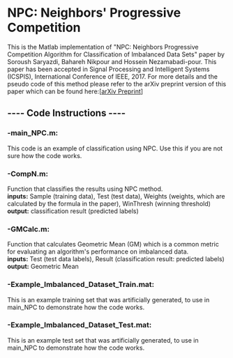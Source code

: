 # NPC: Neighbors' Progressive Competition

This is the Matlab implementation of "NPC: Neighbors Progressive Competition Algorithm for Classification of Imbalanced Data Sets" paper by Soroush Saryazdi, Bahareh Nikpour and Hossein Nezamabadi-pour. This paper has been accepted in Signal Processing and Intelligent Systems (ICSPIS), International Conference of IEEE, 2017. For more details and the pseudo code of this method please refer to the arXiv preprint version of this paper which can be found here:[<a href="https://arxiv.org/abs/1711.10934">arXiv Preprint</a>]

<h2>---- Code Instructions ----</h2>

<h3>-main_NPC.m:</h3> This code is an example of classification using NPC. Use this if you are not sure how the code works.

<h3>-CompN.m:</h3> Function that classifies the results using NPC method.</br>
<b>inputs:</b> Sample (training data), Test (test data), Weights (weights, which are calculated by the formula in the paper), WinThresh (winning threshold)</br>
<b>output:</b> classification result (predicted labels)

<h3>-GMCalc.m:</h3> Function that calculates Geometric Mean (GM) which is a common metric for evaluating an algorithm's performance on imbalanced data.</br>
<b>inputs:</b> Test (test data labels), Result (classification result: predicted labels)</br>
<b>output:</b> Geometric Mean

<h3>-Example_Imbalanced_Dataset_Train.mat:</h3> This is an example training set that was artificially generated, to use in main_NPC to demonstrate how the code works.

<h3>-Example_Imbalanced_Dataset_Test.mat:</h3> This is an example test set that was artificially generated, to use in main_NPC to demonstrate how the code works.
